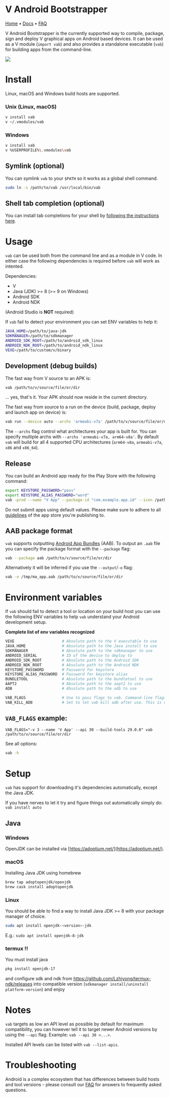 # V Android Bootstrapper

[Home](https://github.com/vlang/vab) • [Docs](https://github.com/vlang/vab/blob/master/docs/docs.md) • [FAQ](https://github.com/vlang/vab/blob/master/docs/FAQ.md)

V Android Bootstrapper is the currently supported way
to compile, package, sign and deploy V graphical apps on Android
based devices. It can be used as a V module (`import vab`) and also
provides a standalone executable (`vab`) for building apps from the command-line.

<img src="https://user-images.githubusercontent.com/768942/107622846-c13f3900-6c58-11eb-8a66-55db12979b73.png">

# Install

Linux, macOS and Windows build hosts are supported.

### Unix (Linux, macOS)
```bash
v install vab
v ~/.vmodules/vab
```

### Windows
```bash
v install vab
v %USERPROFILE%\.vmodules\vab
```

## Symlink (optional)
You can symlink `vab` to your `$PATH` so it works as a global shell command.

```bash
sudo ln -s /path/to/vab /usr/local/bin/vab
```

## Shell tab completion (optional)
You can install tab completions for your shell by [following the instructions
here](https://github.com/vlang/vab/blob/3091ade4c9792c6a37596ccfa9299fb269d3160e/cmd/complete.v#L11-L38).

# Usage

`vab` can be used both from the command line and as a module in V code.
In either case the following dependencies is required before `vab` will work
as intented.

Dependencies:
 * V
 * Java (JDK) >= 8 (>= 9 on Windows)
 * Android SDK
 * Android NDK

(Android Studio is **NOT** required)

If `vab` fail to detect your environment you can set ENV variables
to help it:
```bash
JAVA_HOME=/path/to/java-jdk
SDKMANAGER=/path/to/sdkmanager
ANDROID_SDK_ROOT=/path/to/android_sdk_linux
ANDROID_NDK_ROOT=/path/to/android_ndk_linux
VEXE=/path/to/custom/v/binary
```

## Development (debug builds)

The fast way from V source to an APK is:
```bash
vab /path/to/v/source/file/or/dir
```
... yes, that's it. Your APK should now reside in the current directory.

The fast way from source to a run on the device
(build, package, deploy and launch app on device) is:
```bash
vab run --device auto --archs 'armeabi-v7a' /path/to/v/source/file/or/dir
```
The `--archs` flag control what architectures your app is built for.
You can specify multiple archs with `--archs 'armeabi-v7a, arm64-v8a'`.
By default `vab` will build for all 4 supported
CPU architectures (`arm64-v8a`, `armeabi-v7a`, `x86` and `x86_64`).

## Release

You can build an Android app ready for the Play Store with the following command:
```bash
export KEYSTORE_PASSWORD="pass"
export KEYSTORE_ALIAS_PASSWORD="word"
vab -prod --name "V App" --package-id "com.example.app.id" --icon /path/to/file.png  --version-code <int> --keystore /path/to/sign.keystore --keystore-alias "example" /path/to/v/source/file/or/dir
```
Do not submit apps using default values.
Please make sure to adhere to all [guidelines](https://developer.android.com/studio/publish) of the app store you're publishing to.

## AAB package format

`vab` supports outputting [Android App Bundles](https://developer.android.com/guide/app-bundle) (AAB).
To output an `.aab` file you can specify the package format with the `--package` flag:

```bash
vab --package aab /path/to/v/source/file/or/dir
```

Alternatively it will be inferred if you use the `--output`/`-o` flag:
```bash
vab -o /tmp/ma_app.aab /path/to/v/source/file/or/dir
```

# Environment variables

If `vab` should fail to detect a tool or location on your build host
you can use the following ENV variables to help `vab` understand your
Android development setup.

**Complete list of env variables recognized**
```bash
VEXE                     # Absolute path to the V executable to use
JAVA_HOME                # Absolute path to the Java install to use
SDKMANAGER               # Absolute path to the sdkmanager to use
ANDROID_SERIAL           # ID of the device to deploy to
ANDROID_SDK_ROOT         # Absolute path to the Android SDK
ANDROID_NDK_ROOT         # Absolute path to the Android NDK
KEYSTORE_PASSWORD        # Password for keystore
KEYSTORE_ALIAS_PASSWORD  # Password for keystore alias
BUNDLETOOL               # Absolute path to the bundletool to use
AAPT2                    # Absolute path to the aapt2 to use
ADB                      # Absolute path to the adb to use
```

```bash
VAB_FLAGS                # Use to pass flags to vab. Command-line flags overwrites any flags/values set via VAB_FLAGS.
VAB_KILL_ADB             # Set to let vab kill adb after use. This is useful on some hosts.
```

## `VAB_FLAGS` example:
`VAB_FLAGS="-v 3 --name 'V App' --api 30 --build-tools 29.0.0" vab /path/to/v/source/file/or/dir`

See all options:
```bash
vab -h
```

# Setup

`vab` has support for downloading it's dependencies automatically, except the Java JDK.

If you have nerves to let it try and figure things out automatically simply do:
`vab install auto`

## Java

### Windows

OpenJDK can be installed via [https://adoptium.net/](https://adoptium.net/).

### macOS

Installing Java JDK using homebrew

```bash
brew tap adoptopenjdk/openjdk
brew cask install adoptopenjdk
```

### Linux

You should be able to find a way to install Java JDK >= 8 with your package manager of choice.

```bash
sudo apt install openjdk-<version>-jdk
```

E.g.: `sudo apt install openjdk-8-jdk`

### termux !!
You must install java

```bash
pkg install openjdk-17
```
and configure sdk and ndk from https://github.com/Lzhiyong/termux-ndk/releases into compatible version (`sdkmanager install/uninstall platform-version`) and enjoy

# Notes

`vab` targets as low an API level as possible by default for maximum
compatibility, you can however tell it to target newer Android versions
by using the `--api` flag. Example: `vab --api 30 <...>`.

Installed API levels can be listed with `vab --list-apis`.

# Troubleshooting

Android is a complex ecosystem that has differences between
build hosts and tool versions - please consult our [FAQ](docs/FAQ.md)
for answers to frequently asked questions.
